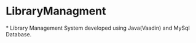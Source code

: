 # LibraryManagment
<a id="desc" />
* Library Management System developed using Java(Vaadin) and MySql Database.

